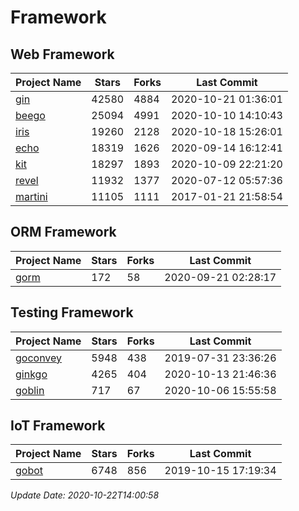 # Framework

## Web Framework
| Project Name | Stars | Forks | Last Commit |
| ------------ | ----- | ----- | ----------- |
| [gin](https://github.com/gin-gonic/gin) | 42580 | 4884 | 2020-10-21 01:36:01 |
| [beego](https://github.com/astaxie/beego) | 25094 | 4991 | 2020-10-10 14:10:43 |
| [iris](https://github.com/kataras/iris) | 19260 | 2128 | 2020-10-18 15:26:01 |
| [echo](https://github.com/labstack/echo) | 18319 | 1626 | 2020-09-14 16:12:41 |
| [kit](https://github.com/go-kit/kit) | 18297 | 1893 | 2020-10-09 22:21:20 |
| [revel](https://github.com/revel/revel) | 11932 | 1377 | 2020-07-12 05:57:36 |
| [martini](https://github.com/go-martini/martini) | 11105 | 1111 | 2017-01-21 21:58:54 |

## ORM Framework
| Project Name | Stars | Forks | Last Commit |
| ------------ | ----- | ----- | ----------- |
| [gorm](https://github.com/jinzhu/gorm) | 172 | 58 | 2020-09-21 02:28:17 |

## Testing Framework
| Project Name | Stars | Forks | Last Commit |
| ------------ | ----- | ----- | ----------- |
| [goconvey](https://github.com/smartystreets/goconvey) | 5948 | 438 | 2019-07-31 23:36:26 |
| [ginkgo](https://github.com/onsi/ginkgo) | 4265 | 404 | 2020-10-13 21:46:36 |
| [goblin](https://github.com/franela/goblin) | 717 | 67 | 2020-10-06 15:55:58 |

## IoT Framework
| Project Name | Stars | Forks | Last Commit |
| ------------ | ----- | ----- | ----------- |
| [gobot](https://github.com/hybridgroup/gobot) | 6748 | 856 | 2019-10-15 17:19:34 |

*Update Date: 2020-10-22T14:00:58*